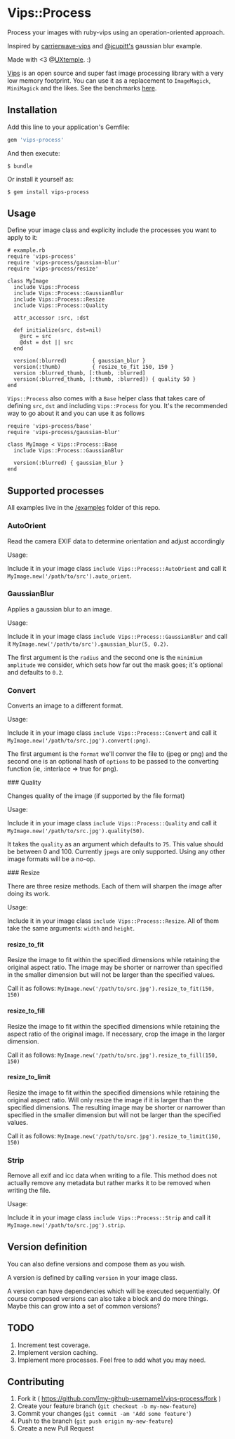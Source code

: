 # Vips::Process

Process your images with ruby-vips using an operation-oriented approach.

Inspired by [carrierwave-vips](https://github.com/eltiare/carrierwave-vips/blob/master/lib/carrierwave/vips.rb)
and [@jcupitt's](https://github.com/jcupitt/ruby-vips/issues/60#issuecomment-56934898) gaussian blur example.

Made with <3 @[UXtemple](http://uxtemple.com). :)

[Vips](http://www.vips.ecs.soton.ac.uk/index.php?title=VIPS) is an open source and super fast image
processing library with a very low memory footprint.
You can use it as a replacement to `ImageMagick`, `MiniMagick` and the likes.
See the benchmarks [here](http://www.vips.ecs.soton.ac.uk/index.php?title=Speed_and_Memory_Use).

## Installation

Add this line to your application's Gemfile:

```ruby
gem 'vips-process'
```

And then execute:

    $ bundle

Or install it yourself as:

    $ gem install vips-process

## Usage

Define your image class and explicity include the processes you want to apply to it:

```
# example.rb
require 'vips-process'
require 'vips-process/gaussian-blur'
require 'vips-process/resize'

class MyImage
  include Vips::Process
  include Vips::Process::GaussianBlur
  include Vips::Process::Resize
  include Vips::Process::Quality

  attr_accessor :src, :dst

  def initialize(src, dst=nil)
    @src = src
    @dst = dst || src
  end

  version(:blurred)        { gaussian_blur }
  version(:thumb)          { resize_to_fit 150, 150 }
  version :blurred_thumb, [:thumb, :blurred]
  version(:blurred_thumb, [:thumb, :blurred]) { quality 50 }
end
```

`Vips::Process` also comes with a `Base` helper class that takes care of defining `src`, `dst` and
including `Vips::Process` for you. It's the recommended way to go about it and you can use it as follows

```
require 'vips-process/base'
require 'vips-process/gaussian-blur'

class MyImage < Vips::Process::Base
  include Vips::Process::GaussianBlur

  version(:blurred) { gaussian_blur }
end
```

## Supported processes

All examples live in the [/examples](https://github.com/dariocravero/vips-process/tree/master/examples)
folder of this repo.

### AutoOrient

Read the camera EXIF data to determine orientation and adjust accordingly 

Usage:

Include it in your image class `include Vips::Process::AutoOrient` and
call it `MyImage.new('/path/to/src').auto_orient`.

### GaussianBlur

Applies a gaussian blur to an image.

Usage:

Include it in your image class `include Vips::Process::GaussianBlur` and
call it `MyImage.new('/path/to/src').gaussian_blur(5, 0.2)`.

The first argument is the `radius` and the second one is the `minimium amplitude` we consider,
which sets how far out the mask goes; it's optional and defaults to `0.2`.

### Convert

Converts an image to a different format.

Usage:

Include it in your image class `include Vips::Process::Convert` and
call it `MyImage.new('/path/to/src.jpg').convert(:png)`.

The first argument is the `format` we'll conver the file to (jpeg or png) and
the second one is an optional hash of `options` to be passed to the converting function
(ie, :interlace => true for png).

### Quality

Changes quality of the image (if supported by the file format)

Usage:

Include it in your image class `include Vips::Process::Quality` and
call it `MyImage.new('/path/to/src.jpg').quality(50)`.

It takes the `quality` as an argument which defaults to `75`. This value should be between 0 and 100.
Currently `jpegs` are only supported. Using any other image formats will be a no-op.

### Resize

There are three resize methods. Each of them will sharpen the image after doing its work.

Usage:

Include it in your image class `include Vips::Process::Resize`.
All of them take the same arguments: `width` and `height`.

#### resize_to_fit

Resize the image to fit within the specified dimensions while retaining
the original aspect ratio. The image may be shorter or narrower than
specified in the smaller dimension but will not be larger than the
specified values.

Call it as follows: `MyImage.new('/path/to/src.jpg').resize_to_fit(150, 150)`

#### resize_to_fill

Resize the image to fit within the specified dimensions while retaining
the aspect ratio of the original image. If necessary, crop the image in
the larger dimension.

Call it as follows: `MyImage.new('/path/to/src.jpg').resize_to_fill(150, 150)`

#### resize_to_limit

Resize the image to fit within the specified dimensions while retaining
the original aspect ratio. Will only resize the image if it is larger than the
specified dimensions. The resulting image may be shorter or narrower than specified
in the smaller dimension but will not be larger than the specified values.

Call it as follows: `MyImage.new('/path/to/src.jpg').resize_to_limit(150, 150)`

### Strip

Remove all exif and icc data when writing to a file. This method does
not actually remove any metadata but rather marks it to be removed when
writing the file.

Usage:

Include it in your image class `include Vips::Process::Strip` and
call it `MyImage.new('/path/to/src.jpg').strip`.

## Version definition

You can also define versions and compose them as you wish.

A version is defined by calling `version` in your image class.

A version can have dependencies which will be executed sequentially. Of course composed versions
can also take a block and do more things. Maybe this can grow into a set of common versions?

## TODO

1. Increment test coverage.
2. Implement version caching.
3. Implement more processes. Feel free to add what you may need.

## Contributing

1. Fork it ( https://github.com/[my-github-username]/vips-process/fork )
2. Create your feature branch (`git checkout -b my-new-feature`)
3. Commit your changes (`git commit -am 'Add some feature'`)
4. Push to the branch (`git push origin my-new-feature`)
5. Create a new Pull Request
